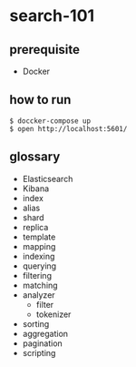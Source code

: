 # search-101

## prerequisite
- Docker

## how to run
```
$ doccker-compose up
$ open http://localhost:5601/
```

## glossary
- Elasticsearch
- Kibana
- index
- alias
- shard
- replica
- template
- mapping
- indexing
- querying
- filtering
- matching
- analyzer
    - filter
    - tokenizer
- sorting
- aggregation
- pagination
- scripting